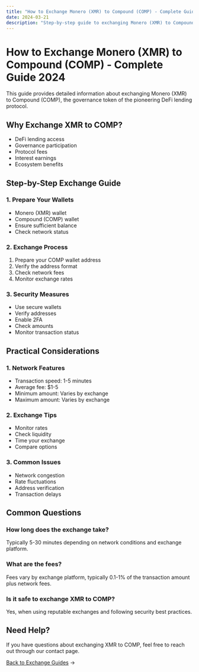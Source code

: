 ```yaml
---
title: "How to Exchange Monero (XMR) to Compound (COMP) - Complete Guide 2024"
date: 2024-03-21
description: "Step-by-step guide to exchanging Monero (XMR) to Compound (COMP). Learn about exchange methods, security measures, and best practices."
---
```


# How to Exchange Monero (XMR) to Compound (COMP) - Complete Guide 2024

This guide provides detailed information about exchanging Monero (XMR) to Compound (COMP), the governance token of the pioneering DeFi lending protocol.

## Why Exchange XMR to COMP?

-   DeFi lending access
-   Governance participation
-   Protocol fees
-   Interest earnings
-   Ecosystem benefits

## Step-by-Step Exchange Guide

### 1. Prepare Your Wallets

-   Monero (XMR) wallet
-   Compound (COMP) wallet
-   Ensure sufficient balance
-   Check network status

### 2. Exchange Process

1. Prepare your COMP wallet address
2. Verify the address format
3. Check network fees
4. Monitor exchange rates

### 3. Security Measures

-   Use secure wallets
-   Verify addresses
-   Enable 2FA
-   Check amounts
-   Monitor transaction status

## Practical Considerations

### 1. Network Features

-   Transaction speed: 1-5 minutes
-   Average fee: $1-5
-   Minimum amount: Varies by exchange
-   Maximum amount: Varies by exchange

### 2. Exchange Tips

-   Monitor rates
-   Check liquidity
-   Time your exchange
-   Compare options

### 3. Common Issues

-   Network congestion
-   Rate fluctuations
-   Address verification
-   Transaction delays

## Common Questions

### How long does the exchange take?

Typically 5-30 minutes depending on network conditions and exchange platform.

### What are the fees?

Fees vary by exchange platform, typically 0.1-1% of the transaction amount plus network fees.

### Is it safe to exchange XMR to COMP?

Yes, when using reputable exchanges and following security best practices.

## Need Help?

If you have questions about exchanging XMR to COMP, feel free to reach out through our contact page.

[Back to Exchange Guides](/exchanges/) →
